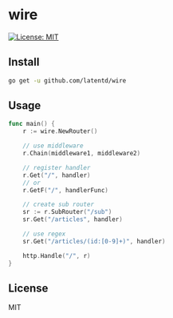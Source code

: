 # wire

[![License: MIT](https://img.shields.io/badge/License-MIT-yellow.svg)](https://opensource.org/licenses/MIT)

## Install

```sh
go get -u github.com/latentd/wire
```

## Usage

```go
func main() {
    r := wire.NewRouter()

    // use middleware
    r.Chain(middleware1, middleware2)

    // register handler
    r.Get("/", handler)
    // or
    r.GetF("/", handlerFunc)

    // create sub router
    sr := r.SubRouter("/sub")
    sr.Get("/articles", handler)

    // use regex
    sr.Get("/articles/(id:[0-9]+)", handler)

    http.Handle("/", r)
}
```

## License

MIT
